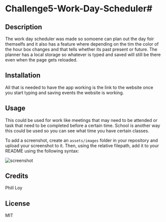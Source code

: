 # Challenge5-Work-Day-Scheduler#

## Description

The work day scheduler was made so somoene can plan out the day foir themselfs and it also has a feature where depending on the tim the color of the hour box changes and that tells whether its past present or future. The planner has a local storage so whatever is typed and saved will still be there even when the page gets reloaded.


## Installation

All that is needed to have the app working is the link to the website once you start typing and saving events the website is working.

## Usage

This could be used for work like meetings that may need to be attended or task that need to be completed before a certain time. School is another way this could be used so you can see what time you have certain classes.

To add a screenshot, create an `assets/images` folder in your repository and upload your screenshot to it. Then, using the relative filepath, add it to your README using the following syntax:

![screenshot](screenshot.png)
    

## Credits

Phill Loy

## License
MIT

